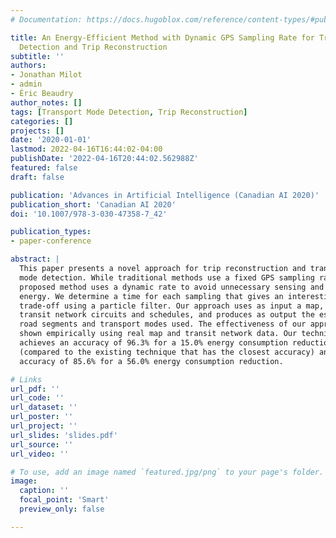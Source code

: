 ```yaml
---
# Documentation: https://docs.hugoblox.com/reference/content-types/#publications

title: An Energy-Efficient Method with Dynamic GPS Sampling Rate for Transport Mode
  Detection and Trip Reconstruction
subtitle: ''
authors:
- Jonathan Milot
- admin
- Éric Beaudry
author_notes: []
tags: [Transport Mode Detection, Trip Reconstruction]
categories: []
projects: []
date: '2020-01-01'
lastmod: 2022-04-16T16:44:02-04:00
publishDate: '2022-04-16T20:44:02.562988Z'
featured: false
draft: false

publication: 'Advances in Artificial Intelligence (Canadian AI 2020)'
publication_short: 'Canadian AI 2020'
doi: '10.1007/978-3-030-47358-7_42'

publication_types:
- paper-conference

abstract: |
  This paper presents a novel approach for trip reconstruction and transport
  mode detection. While traditional methods use a fixed GPS sampling rate, our
  proposed method uses a dynamic rate to avoid unnecessary sensing and waste of
  energy. We determine a time for each sampling that gives an interesting
  trade-off using a particle filter. Our approach uses as input a map, including
  transit network circuits and schedules, and produces as output the estimated
  road segments and transport modes used. The effectiveness of our approach is
  shown empirically using real map and transit network data. Our technique
  achieves an accuracy of 96.3% for a 15.0% energy consumption reduction
  (compared to the existing technique that has the closest accuracy) and an
  accuracy of 85.6% for a 56.0% energy consumption reduction.

# Links
url_pdf: ''
url_code: ''
url_dataset: ''
url_poster: ''
url_project: ''
url_slides: 'slides.pdf'
url_source: ''
url_video: ''

# To use, add an image named `featured.jpg/png` to your page's folder.
image:
  caption: ''
  focal_point: 'Smart'
  preview_only: false

---
```

